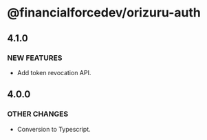 # @financialforcedev/orizuru-auth

## 4.1.0

### NEW FEATURES

- Add token revocation API.

## 4.0.0

### OTHER CHANGES

- Conversion to Typescript.
